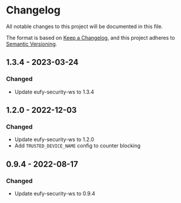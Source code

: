 # Changelog

All notable changes to this project will be documented in this file.

The format is based on [Keep a Changelog](https://keepachangelog.com/en/1.0.0/),
and this project adheres to [Semantic Versioning](https://semver.org/spec/v2.0.0.html).

## 1.3.4 - 2023-03-24

### Changed

- Update eufy-security-ws to 1.3.4

## 1.2.0 - 2022-12-03

### Changed

- Update eufy-security-ws to 1.2.0
- Add `TRUSTED_DEVICE_NAME` config to counter blocking

## 0.9.4 - 2022-08-17

### Changed

- Update eufy-security-ws to 0.9.4
